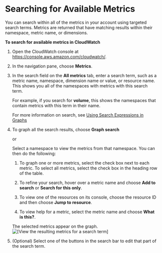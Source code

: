 # Searching for Available Metrics<a name="finding_metrics_with_cloudwatch"></a>

You can search within all of the metrics in your account using targeted search terms\. Metrics are returned that have matching results within their namespace, metric name, or dimensions\.

**To search for available metrics in CloudWatch**

1. Open the CloudWatch console at [https://console\.aws\.amazon\.com/cloudwatch/](https://console.aws.amazon.com/cloudwatch/)\.

1. In the navigation pane, choose **Metrics**\.

1. In the search field on the **All metrics** tab, enter a search term, such as a metric name, namespace, dimension name or value, or resource name\. This shows you all of the namespaces with metrics with this search term\.

   For example, if you search for **volume**, this shows the namespaces that contain metrics with this term in their name\.

   For more information on search, see [Using Search Expressions in Graphs](using-search-expressions.md)

1. To graph all the search results, choose **Graph search**

   or

   Select a namespace to view the metrics from that namespace\. You can then do the following:

   1. To graph one or more metrics, select the check box next to each metric\. To select all metrics, select the check box in the heading row of the table\.

   1. To refine your search, hover over a metric name and choose **Add to search** or **Search for this only**\.

   1. To view one of the resources on its console, choose the resource ID and then choose **Jump to resource**\.

   1. To view help for a metric, select the metric name and choose **What is this?**\.

   The selected metrics appear on the graph\.  
![\[View the resulting metrics for a search term\]](http://docs.aws.amazon.com/AmazonCloudWatch/latest/monitoring/images/metrics_search_results.png)

1. \(Optional\) Select one of the buttons in the search bar to edit that part of the search term\.